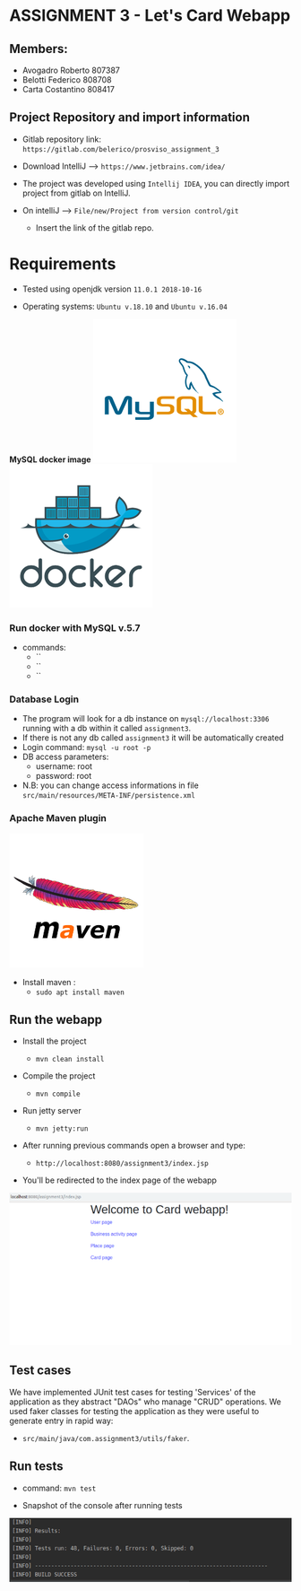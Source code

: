 # ASSIGNMENT 3 - Let's Card Webapp

## Members:
+ Avogadro Roberto 807387
+ Belotti Federico 808708    
+ Carta Costantino 808417
    
## Project Repository and import information
+ Gitlab repository link: `https://gitlab.com/belerico/prosviso_assignment_3`

+  Download IntelliJ --> `https://www.jetbrains.com/idea/`

+ The project was developed using `Intellij IDEA`, you can directly import project from gitlab on IntelliJ.
+ On intelliJ --> ``File/new/Project from version control/git``
    + Insert the link of the gitlab repo.



# Requirements

+ Tested using openjdk version `11.0.1 2018-10-16`

+ Operating systems: `Ubuntu v.18.10` and `Ubuntu v.16.04` 

**MySQL docker image**
![](.images/mysql.png)
![](.images/docker.png)

### Run docker with MySQL v.5.7

+ commands:
    + ``
    + ``
    + ``

### Database Login 

+ The program will look for a db instance on `mysql://localhost:3306` running with a db within it called `assignment3`.
+ If there is not any db called `assignment3` it will be automatically created
+ Login command: `mysql -u root -p`
+ DB access parameters:
    + username: root
    + password: root
+ N.B: you can change access informations in file `src/main/resources/META-INF/persistence.xml`

### Apache Maven plugin
![](.images/apacheMaven.png)

+ Install maven : 
    + `sudo apt install maven`

## Run the webapp

+ Install the project
    + `mvn clean install`

+ Compile the project
    + `mvn compile`

+ Run jetty server
    + `mvn jetty:run`

+ After running previous commands open a browser and type:
    + `http://localhost:8080/assignment3/index.jsp`

+ You'll be redirected to the index page of the webapp

![](.images/CardWebapp.png)




## Test cases

We have implemented JUnit test cases for testing 'Services' of the application as they abstract "DAOs" who manage "CRUD" operations.
We used faker classes for testing the application as they were useful to generate entry in rapid way:
+ `src/main/java/com.assignment3/utils/faker`.

## Run tests
+ command: `mvn test`

+ Snapshot of the console after running tests

![](.images/Test.png)




